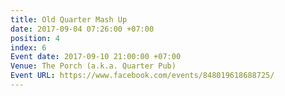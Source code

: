 ```yaml
---
title: Old Quarter Mash Up
date: 2017-09-04 07:26:00 +07:00
position: 4
index: 6
Event date: 2017-09-10 21:00:00 +07:00
Venue: The Porch (a.k.a. Quarter Pub)
Event URL: https://www.facebook.com/events/848019618688725/
---
```


